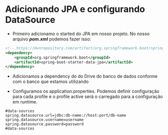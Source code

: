 # Adicionando JPA e configurando DataSource

- Primeiro adicionamo o started do JPA em nosso projeto. No nosso arquivo ***pom.xml*** podemos fazer isso:

```xml
<!-- https://mvnrepository.com/artifact/org.springframework.boot/spring-boot-starter-data-jpa -->
<dependency>
    <groupId>org.springframework.boot</groupId>
    <artifactId>spring-boot-starter-data-jpa</artifactId>
</dependency>

```

- Adicionamos a dependency do do Drive do banco de dados conforme com o banco que estamos utilizando

- Configuramos os application.properties. Podemos definir configuração para cada profile e o profile active será o 
carregado para a configuração em runtime.

```properties
#data-sources 
spring.datasource.url=jdbc:db-name://host:port/db-name
spring.datasource.username=username
spring.datasource.password=password
#data-sources
```
